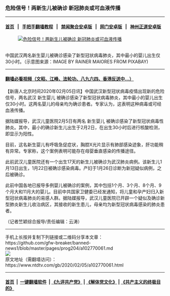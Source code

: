 ### 危险信号！两新生儿被确诊  新冠肺炎或可血液传播
------------------------

#### [首页](https://github.com/gfw-breaker/banned-news1/blob/master/README.md) &nbsp;&nbsp;|&nbsp;&nbsp; [手把手翻墙教程](https://github.com/gfw-breaker/guides/wiki) &nbsp;&nbsp;|&nbsp;&nbsp; [禁闻聚合安卓版](https://github.com/gfw-breaker/bn-android) &nbsp;&nbsp;|&nbsp;&nbsp; [网门安卓版](https://github.com/oGate2/oGate) &nbsp;&nbsp;|&nbsp;&nbsp; [神州正道安卓版](https://github.com/SzzdOgate/update) 



<div><div class="featured_image">
 <a href="https://i.ntdtv.com/assets/uploads/2020/02/baby-256857_1280.jpg" target="_blank">
  <figure>
   <img alt="危险信号！两新生儿被确诊  新冠肺炎或可血液传播" src="https://i.ntdtv.com/assets/uploads/2020/02/baby-256857_1280-800x450.jpg"/>
  </figure><br/>
 </a>
 <span class="caption">
  中国武汉两名新生婴儿被确诊感染了新型冠状病毒肺炎，其中最小的婴儿出生仅30小时。（示意图来源：IMAGE BY RAINER MAIORES FROM PIXABAY)
 </span>
</div>
</div><hr/>

#### [翻墙必看视频（文昭、江峰、法轮功、八九六四、香港反送中...）](http://167.172.214.107/home.html)

<div><div class="post_content" itemprop="articleBody">
 <p>
  【新唐人北京时间2020年02月05日讯】中国武汉新型冠状病毒疫情出现新的危险信号，两名武汉
  <ok href="https://www.ntdtv.com/gb/新生婴儿.htm">
   新生婴儿
  </ok>
  被确诊感染了新型冠状病毒肺炎，其中最小的婴儿出生仅30小时。这两名婴儿的母亲均为确诊患者。专家认为，这表明这种病毒或可经血液传播。
 </p>
 <p>
  据陆媒报导，武汉儿童医院2月5日有两名
  <ok href="https://www.ntdtv.com/gb/新生婴儿.htm">
   新生婴儿
  </ok>
  被确诊感染了新型冠状病毒性肺炎。其中，最小的确诊新生儿出生于2月2日，在出生30小时后进行核酸检测，即显示为阳性。
 </p>
 <p>
  目前，这名新生婴儿有呼吸急促症状，胸腔X光片显示有肺部感染迹象，肝功能稍有异常。专家称，这个案例表明可能存在母婴垂直感染的传播途径。
 </p>
 <p>
  此前武汉儿童医院还有一个出生17天的新生儿被确诊为武汉肺炎病例。该新生儿1月13日出生，1月22日被确诊感染病毒。产妇于1月26日诊断为新冠疑似病例，之后被确诊。
 </p>
 <p>
  此前中国各地已报导多例婴儿被确诊的案例，其中包括1个月、3个月、8个月、9个月大和11月大的婴儿。目前中共国家卫健委已经发通知，将儿童和孕产妇归入新型冠状病毒肺炎的易感人群。据陆媒报导，武汉儿童医院已开辟一个疑似及确诊新型肺炎新生儿收治病区，其接收的新生患儿，母亲均为新型冠状病毒感染的肺炎患者。
 </p>
 <p>
  （记者竺颖综合报导/责任编辑：云涛）
 </p>
 <div class="single_ad">
 </div>
</div>
</div>
<hr/>
手机上长按并复制下列链接或二维码分享本文章：<br/>
https://github.com/gfw-breaker/banned-news1/blob/master/pages/prog204/a102770061.md <br/>
<a href='https://github.com/gfw-breaker/banned-news1/blob/master/pages/prog204/a102770061.md'><img src='https://github.com/gfw-breaker/banned-news1/blob/master/pages/prog204/a102770061.md.png'/></a> <br/>
原文地址（需翻墙访问）：https://www.ntdtv.com/gb/2020/02/05/a102770061.html


------------------------
#### [首页](https://github.com/gfw-breaker/banned-news1/blob/master/README.md) &nbsp;|&nbsp; [一键翻墙软件](https://github.com/gfw-breaker/nogfw/blob/master/README.md) &nbsp;| [《九评共产党》](https://github.com/gfw-breaker/9ping.md/blob/master/README.md#九评之一评共产党是什么) | [《解体党文化》](https://github.com/gfw-breaker/jtdwh.md/blob/master/README.md) | [《共产主义的终极目的》](https://github.com/gfw-breaker/gczydzjmd.md/blob/master/README.md)


<img src='http://gfw-breaker.win/banned-news/pages/prog204/a102770061.md' width='0px' height='0px'/>